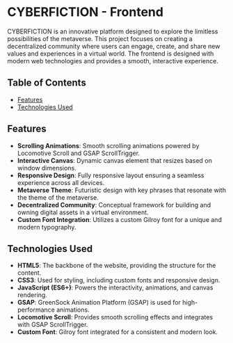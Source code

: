 # CYBERFICTION - Frontend

CYBERFICTION is an innovative platform designed to explore the limitless possibilities of the metaverse. This project focuses on creating a decentralized community where users can engage, create, and share new values and experiences in a virtual world. The frontend is designed with modern web technologies and provides a smooth, interactive experience.

## Table of Contents
- [Features](#features)
- [Technologies Used](#technologies-used)

## Features

- **Scrolling Animations**: Smooth scrolling animations powered by Locomotive Scroll and GSAP ScrollTrigger.
- **Interactive Canvas**: Dynamic canvas element that resizes based on window dimensions.
- **Responsive Design**: Fully responsive layout ensuring a seamless experience across all devices.
- **Metaverse Theme**: Futuristic design with key phrases that resonate with the theme of the metaverse.
- **Decentralized Community**: Conceptual framework for building and owning digital assets in a virtual environment.
- **Custom Font Integration**: Utilizes a custom Gilroy font for a unique and modern typography.

## Technologies Used

- **HTML5**: The backbone of the website, providing the structure for the content.
- **CSS3**: Used for styling, including custom fonts and responsive design.
- **JavaScript (ES6+)**: Powers the interactivity, animations, and canvas rendering.
- **GSAP**: GreenSock Animation Platform (GSAP) is used for high-performance animations.
- **Locomotive Scroll**: Provides smooth scrolling effects and integrates with GSAP ScrollTrigger.
- **Custom Font**: Gilroy font integrated for a consistent and modern look.
